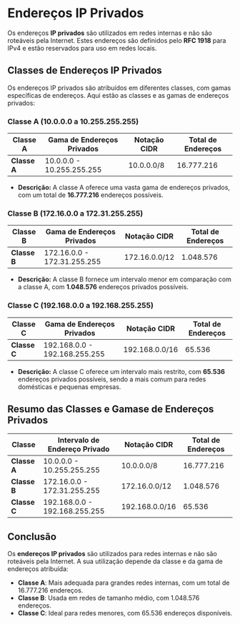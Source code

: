 # Endereços IP Privados

Os endereços **IP privados** são utilizados em redes internas e não são roteáveis pela Internet. Estes endereços são definidos pelo **RFC 1918** para IPv4 e estão reservados para uso em redes locais.

## Classes de Endereços IP Privados

Os endereços IP privados são atribuídos em diferentes classes, com gamas específicas de endereços. Aqui estão as classes e as gamas de endereços privados:

### Classe A (10.0.0.0 a 10.255.255.255)

| Classe A               | Gama de Endereços Privados        | Notação CIDR    | Total de Endereços |
|------------------------|-----------------------------------|-----------------|--------------------|
| **Classe A**           | 10.0.0.0 - 10.255.255.255        | 10.0.0.0/8      | 16.777.216         |

- **Descrição:** A classe A oferece uma vasta gama de endereços privados, com um total de **16.777.216** endereços possíveis.

### Classe B (172.16.0.0 a 172.31.255.255)

| Classe B     | Gama de Endereços Privados  | Notação CIDR  | Total de Endereços |
| ------------ | --------------------------- | ------------- | ------------------ |
| **Classe B** | 172.16.0.0 - 172.31.255.255 | 172.16.0.0/12 | 1.048.576          |

- **Descrição:** A classe B fornece um intervalo menor em comparação com a classe A, com **1.048.576** endereços privados possíveis.

### Classe C (192.168.0.0 a 192.168.255.255)

| Classe C               | Gama de Endereços Privados        | Notação CIDR    | Total de Endereços |
|------------------------|-----------------------------------|-----------------|--------------------|
| **Classe C**           | 192.168.0.0 - 192.168.255.255     | 192.168.0.0/16  | 65.536             |

- **Descrição:** A classe C oferece um intervalo mais restrito, com **65.536** endereços privados possíveis, sendo a mais comum para redes domésticas e pequenas empresas.

## Resumo das Classes e Gamase de Endereços Privados

| Classe        | Intervalo de Endereço Privado     | Notação CIDR  | Total de Endereços |
|---------------|-----------------------------------|---------------|--------------------|
| **Classe A**  | 10.0.0.0 - 10.255.255.255         | 10.0.0.0/8    | 16.777.216         |
| **Classe B**  | 172.16.0.0 - 172.31.255.255       | 172.16.0.0/12 | 1.048.576          |
| **Classe C**  | 192.168.0.0 - 192.168.255.255     | 192.168.0.0/16| 65.536             |

## Conclusão

Os **endereços IP privados** são utilizados para redes internas e não são roteáveis pela Internet. A sua utilização depende da classe e da gama de endereços atribuída:

- **Classe A**: Mais adequada para grandes redes internas, com um total de 16.777.216 endereços.
- **Classe B**: Usada em redes de tamanho médio, com 1.048.576 endereços.
- **Classe C**: Ideal para redes menores, com 65.536 endereços disponíveis.
